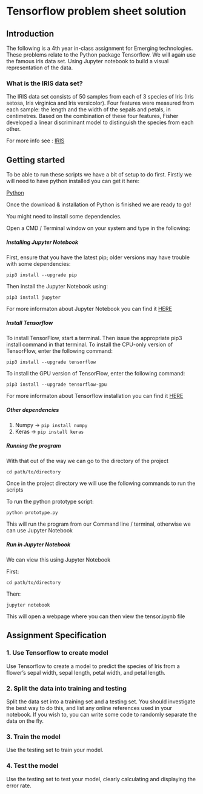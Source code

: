 # Tensorflow problem sheet solution

## Introduction
The following is a 4th year in-class assignment for Emerging technologies. These problems relate to the Python package Tensorflow. We will again use the famous iris data set. Using Jupyter notebook to build a visual representation of the data.

### What is the IRIS data set?

The IRIS data set consists of 50 samples from each of 3 species of Iris (Iris setosa, Iris virginica and Iris versicolor). Four features were measured from each sample: the length and the width of the sepals and petals, in centimetres. Based on the combination of these four features, Fisher developed a linear discriminant model to distinguish the species from each other.

For more info see : [IRIS](https://archive.ics.uci.edu/ml/datasets/iris)

## Getting started

To be able to run these scripts we have a bit of setup to do first. Firstly we will need to have python installed you can get it here:

[Python](https://www.python.org/downloads/)

Once the download & installation of Python is finished we are ready to go!

You might need to install some dependencies.

Open a CMD / Terminal window on your system and type in the following:

##### Installing Jupyter Notebook

First, ensure that you have the latest pip; older versions may have trouble with some dependencies:

```pip3 install --upgrade pip```

Then install the Jupyter Notebook using:

```pip3 install jupyter```

For more informaton about Jupyter Notebook you can find it [HERE](http://jupyter.org/install.html)

##### Install Tensorflow

To install TensorFlow, start a terminal. Then issue the appropriate pip3 install command in that terminal. To install the CPU-only version of TensorFlow, enter the following command:

```pip3 install --upgrade tensorflow```

To install the GPU version of TensorFlow, enter the following command:

```pip3 install --upgrade tensorflow-gpu```

For more informaton about Tensorflow installation you can find it [HERE](https://www.tensorflow.org/install/install_windows)


##### Other dependencies

1. Numpy -> ```pip install numpy```
2. Keras -> ```pip install keras```

##### Running the program

With that out of the way we can go to the directory of the project

```cd path/to/directory```

Once in the project directory we will use the following commands to run the scripts

To run the python prototype script: 

```python prototype.py```

This will run the program from our Command line / terminal, otherwise we can use Jupyter Notebook

##### Run in Jupyter Notebook

We can view this using Jupyter Notebook

First:

```cd path/to/directory```

Then:

```jupyter notebook```

This will open a webpage where you can then view the tensor.ipynb file

## Assignment Specification

### 1. Use Tensorflow to create model

Use Tensorflow to create a model to predict the species of Iris from a flower’s sepal width, sepal length, petal width, and petal length.

### 2. Split the data into training and testing

Split the data set into a training set and a testing set. You should investigate the best way to do this, and list any online references used in your notebook. If you wish to, you can write some code to randomly separate the data on the fly.

### 3. Train the model

Use the testing set to train your model.

### 4. Test the model

Use the testing set to test your model, clearly calculating and displaying the error rate.